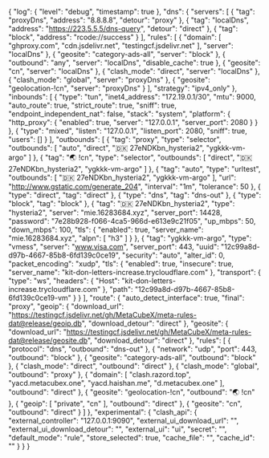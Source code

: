 {
  "log": {
    "level": "debug",
    "timestamp": true
  },
  "dns": {
    "servers": [
      {
        "tag": "proxyDns",
        "address": "8.8.8.8",
        "detour": "proxy"
      },
      {
        "tag": "localDns",
        "address": "https://223.5.5.5/dns-query",
        "detour": "direct"
      },
      {
        "tag": "block",
        "address": "rcode://success"
      }
    ],
    "rules": [
      {
        "domain": [
          "ghproxy.com",
          "cdn.jsdelivr.net",
          "testingcf.jsdelivr.net"
        ],
        "server": "localDns"
      },
      {
        "geosite": "category-ads-all",
        "server": "block"
      },
      {
        "outbound": "any",
        "server": "localDns",
        "disable_cache": true
      },
      {
        "geosite": "cn",
        "server": "localDns"
      },
      {
        "clash_mode": "direct",
        "server": "localDns"
      },
      {
        "clash_mode": "global",
        "server": "proxyDns"
      },
      {
        "geosite": "geolocation-!cn",
        "server": "proxyDns"
      }
    ],
    "strategy": "ipv4_only"
  },
  "inbounds": [
    {
      "type": "tun",
      "inet4_address": "172.19.0.1/30",
      "mtu": 9000,
      "auto_route": true,
      "strict_route": true,
      "sniff": true,
      "endpoint_independent_nat": false,
      "stack": "system",
      "platform": {
        "http_proxy": {
          "enabled": true,
          "server": "127.0.0.1",
          "server_port": 2080
        }
      }
    },
    {
      "type": "mixed",
      "listen": "127.0.0.1",
      "listen_port": 2080,
      "sniff": true,
      "users": []
    }
  ],
  "outbounds": [
    {
      "tag": "proxy",
      "type": "selector",
      "outbounds": [
        "auto",
        "direct",
        "🇩🇰 27eNDKbn_hysteria2",
        "ygkkk-vm-argo"
      ]
    },
    {
      "tag": "🌏 !cn",
      "type": "selector",
      "outbounds": [
        "direct",
        "🇩🇰 27eNDKbn_hysteria2",
        "ygkkk-vm-argo"
      ]
    },
    {
      "tag": "auto",
      "type": "urltest",
      "outbounds": [
        "🇩🇰 27eNDKbn_hysteria2",
        "ygkkk-vm-argo"
      ],
      "url": "http://www.gstatic.com/generate_204",
      "interval": "1m",
      "tolerance": 50
    },
    {
      "type": "direct",
      "tag": "direct"
    },
    {
      "type": "dns",
      "tag": "dns-out"
    },
    {
      "type": "block",
      "tag": "block"
    },
    {
      "tag": "🇩🇰 27eNDKbn_hysteria2",
      "type": "hysteria2",
      "server": "mie.16283684.xyz",
      "server_port": 14428,
      "password": "7e28b928-f066-4ca5-966d-e613e9c21f05",
      "up_mbps": 50,
      "down_mbps": 100,
      "tls": {
        "enabled": true,
        "server_name": "mie.16283684.xyz",
        "alpn": [
          "h3"
        ]
      }
    },
    {
      "tag": "ygkkk-vm-argo",
      "type": "vmess",
      "server": "www.visa.com",
      "server_port": 443,
      "uuid": "12c99a8d-d97b-4667-85b8-6fd139c0ce19",
      "security": "auto",
      "alter_id": 0,
      "packet_encoding": "xudp",
      "tls": {
        "enabled": true,
        "insecure": true,
        "server_name": "kit-don-letters-increase.trycloudflare.com"
      },
      "transport": {
        "type": "ws",
        "headers": {
          "Host": "kit-don-letters-increase.trycloudflare.com"
        },
        "path": "12c99a8d-d97b-4667-85b8-6fd139c0ce19-vm"
      }
    }
  ],
  "route": {
    "auto_detect_interface": true,
    "final": "proxy",
    "geoip": {
      "download_url": "https://testingcf.jsdelivr.net/gh/MetaCubeX/meta-rules-dat@release/geoip.db",
      "download_detour": "direct"
    },
    "geosite": {
      "download_url": "https://testingcf.jsdelivr.net/gh/MetaCubeX/meta-rules-dat@release/geosite.db",
      "download_detour": "direct"
    },
    "rules": [
      {
        "protocol": "dns",
        "outbound": "dns-out"
      },
      {
        "network": "udp",
        "port": 443,
        "outbound": "block"
      },
      {
        "geosite": "category-ads-all",
        "outbound": "block"
      },
      {
        "clash_mode": "direct",
        "outbound": "direct"
      },
      {
        "clash_mode": "global",
        "outbound": "proxy"
      },
      {
        "domain": [
          "clash.razord.top",
          "yacd.metacubex.one",
          "yacd.haishan.me",
          "d.metacubex.one"
        ],
        "outbound": "direct"
      },
      {
        "geosite": "geolocation-!cn",
        "outbound": "🌏 !cn"
      },
      {
        "geoip": [
          "private",
          "cn"
        ],
        "outbound": "direct"
      },
      {
        "geosite": "cn",
        "outbound": "direct"
      }
    ]
  },
  "experimental": {
    "clash_api": {
      "external_controller": "127.0.0.1:9090",
      "external_ui_download_url": "",
      "external_ui_download_detour": "",
      "external_ui": "ui",
      "secret": "",
      "default_mode": "rule",
      "store_selected": true,
      "cache_file": "",
      "cache_id": ""
    }
  }
}
